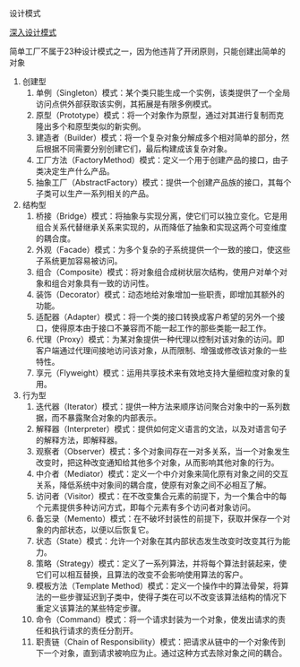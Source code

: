设计模式

[深入设计模式](https://refactoringguru.cn/design-patterns/book)

简单工厂不属于23种设计模式之一，因为他违背了开闭原则，只能创建出简单的对象

1. 创建型
    1. 单例（Singleton）模式：某个类只能生成一个实例，该类提供了一个全局访问点供外部获取该实例，其拓展是有限多例模式。
    2. 原型（Prototype）模式：将一个对象作为原型，通过对其进行复制而克隆出多个和原型类似的新实例。
    3. 建造者（Builder）模式：将一个复杂对象分解成多个相对简单的部分，然后根据不同需要分别创建它们，最后构建成该复杂对象。
    4. 工厂方法（FactoryMethod）模式：定义一个用于创建产品的接口，由子类决定生产什么产品。
    5. 抽象工厂（AbstractFactory）模式：提供一个创建产品族的接口，其每个子类可以生产一系列相关的产品。
2. 结构型
    1. 桥接（Bridge）模式：将抽象与实现分离，使它们可以独立变化。它是用组合关系代替继承关系来实现的，从而降低了抽象和实现这两个可变维度的耦合度。
    2. 外观（Facade）模式：为多个复杂的子系统提供一个一致的接口，使这些子系统更加容易被访问。
    3. 组合（Composite）模式：将对象组合成树状层次结构，使用户对单个对象和组合对象具有一致的访问性。
    4. 装饰（Decorator）模式：动态地给对象增加一些职责，即增加其额外的功能。
    5. 适配器（Adapter）模式：将一个类的接口转换成客户希望的另外一个接口，使得原本由于接口不兼容而不能一起工作的那些类能一起工作。
    6. 代理（Proxy）模式：为某对象提供一种代理以控制对该对象的访问。即客户端通过代理间接地访问该对象，从而限制、增强或修改该对象的一些特性。
    7. 享元（Flyweight）模式：运用共享技术来有效地支持大量细粒度对象的复用。
3. 行为型
    1. 迭代器（Iterator）模式：提供一种方法来顺序访问聚合对象中的一系列数据，而不暴露聚合对象的内部表示。
    2. 解释器（Interpreter）模式：提供如何定义语言的文法，以及对语言句子的解释方法，即解释器。
    3. 观察者（Observer）模式：多个对象间存在一对多关系，当一个对象发生改变时，把这种改变通知给其他多个对象，从而影响其他对象的行为。
    4. 中介者（Mediator）模式：定义一个中介对象来简化原有对象之间的交互关系，降低系统中对象间的耦合度，使原有对象之间不必相互了解。
    5. 访问者（Visitor）模式：在不改变集合元素的前提下，为一个集合中的每个元素提供多种访问方式，即每个元素有多个访问者对象访问。
    6. 备忘录（Memento）模式：在不破坏封装性的前提下，获取并保存一个对象的内部状态，以便以后恢复它。
    7. 状态（State）模式：允许一个对象在其内部状态发生改变时改变其行为能力。
    8. 策略（Strategy）模式：定义了一系列算法，并将每个算法封装起来，使它们可以相互替换，且算法的改变不会影响使用算法的客户。
    9. 模板方法（Template Method）模式：定义一个操作中的算法骨架，将算法的一些步骤延迟到子类中，使得子类在可以不改变该算法结构的情况下重定义该算法的某些特定步骤。
    10. 命令（Command）模式：将一个请求封装为一个对象，使发出请求的责任和执行请求的责任分割开。
    11. 职责链（Chain of Responsibility）模式：把请求从链中的一个对象传到下一个对象，直到请求被响应为止。通过这种方式去除对象之间的耦合。